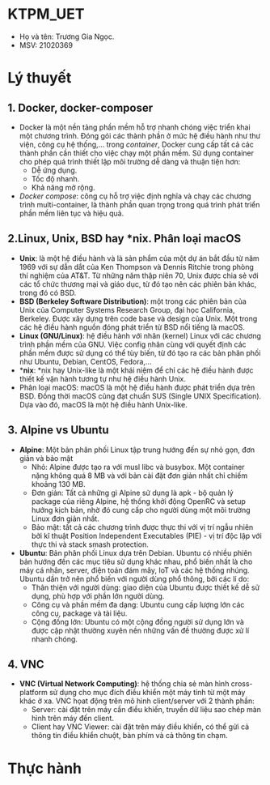 # KTPM_UET
- Họ và tên: Trương Gia Ngọc. 
- MSV: 21020369

# Lý thuyết
## 1. Docker, docker-composer
- Docker là một nền tảng phần mềm hỗ trợ nhanh chóng việc triển khai một chương trình. Đóng gói các thành phần ở mức hệ điều hành như thư viện, công cụ hệ thống,... trong *container*, Docker cung cấp tất cả các thành phần cần thiết cho việc chạy một phần mềm. Sử dụng container cho phép quá trình thiết lập môi trường dễ dàng và thuận tiện hơn:  
  - Dễ ứng dụng.
  - Tốc độ nhanh.
  - Khả năng mở rộng.
- *Docker compose*: công cụ hỗ trợ việc định nghĩa và chạy các chương trình multi-container, là thành phần quan trọng trong quá trình phát triển phần mềm liên tục và hiệu quả. 
## 2.Linux, Unix, BSD hay *nix. Phân loại macOS
- **Unix**: là một hệ điều hành và là sản phẩm của một dự án bắt đầu từ năm 1969 với sự dẫn dắt của Ken Thompson và Dennis Ritchie trong phòng thí nghiệm của AT&T. Từ những năm thập niên 70, Unix được chia sẻ với các tổ chức thương mại và giáo dục, từ đó tạo nên các phiên bản khác, trong đó có BSD.
- **BSD (Berkeley Software Distribution)**: một trong các phiên bản của Unix của Computer Systems Research Group, đại học California, Berkeley. Được xây dựng trên code base và design của Unix. Một trong các hệ điều hành nguồn đóng phát triển từ BSD nổi tiếng là macOS.
- **Linux (GNU/Linux)**: hệ điều hành với nhân (kernel) Linux với các chương trình phần mềm của GNU. Việc config nhân cùng với quyết định các phần mềm được sử dụng có thể tùy biến, từ đó tạo ra các bản phân phối như Ubuntu, Debian, CentOS, Fedora,...
- ***nix**: *nix hay Unix-like là một khái niệm để chỉ các hệ điều hành được thiết kế vận hành tương tự như hệ điều hành Unix.
- Phân loại macOS: macOS là một hệ điều hành được phát triển dựa trên BSD. Đồng thời macOS cũng đạt chuẩn SUS (Single UNIX Specification). Dựa vào đó, macOS là một hệ điều hành Unix-like.
## 3. Alpine vs Ubuntu
- **Alpine**: Một bản phân phối Linux tập trung hướng đến sự nhỏ gọn, đơn giản và bảo mật
  - Nhỏ: Alpine được tạo ra với musl libc và busybox. Một container nặng không quá 8 MB và với bản cài đặt đơn giản nhất chỉ chiếm khoảng 130 MB.
  - Đơn giản: Tất cả những gì Alpine sử dụng là apk - bộ quản lý package của riêng Alpine, hệ thống khởi động OpenRC và setup hướng kịch bản, nhờ đó cung cấp cho người dùng một môi trường Linux đơn giản nhất.
  - Bảo mật: tất cả các chương trình được thực thi với vị trí ngẫu nhiên bởi kĩ thuật Position Independent Executables (PIE) - vị trí độc lập với thực thi và stack smash protection.
- **Ubuntu**: Bản phân phối Linux dựa trên Debian. Ubuntu có nhiều phiên bản hướng đến các mục tiêu sử dụng khác nhau, phổ biến nhất là cho máy cá nhân, server, điện toán đám mây, IoT và các hệ thống nhúng. Ubuntu dần trở nên phổ biến với người dùng phổ thông, bởi các lí do:
  - Thân thiện với người dùng: giao diện của Ubuntu được thiết kế dễ sử dụng, phù hợp với phần lớn người dùng.
  - Công cụ và phần mềm đa dạng: Ubuntu cung cấp lượng lớn các công cụ, package và tài liệu.
  - Cộng đồng lớn: Ubuntu có một cộng đồng người sử dụng lớn và được cập nhật thường xuyên nền những vấn đề thường được xử lí nhanh chóng.
## 4. VNC
- **VNC (Virtual Network Computing)**: hệ thống chia sẻ màn hình cross-platform sử dụng cho mục đích điều khiển một máy tính từ một máy khác ở xa. VNC họat động trên mô hình client/server với 2 thành phần:
  - Server: cài đặt trên máy cần điều khiến, truyền dữ liệu sao chép màn hình trên máy đến client.
  - Client hay VNC Viewer: cài đặt trên máy điều khiển, có thể gửi cả thông tin điều khiển chuột, bàn phím và cả thông tin chạm.
# Thực hành
